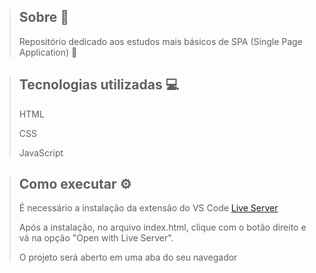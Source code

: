 > ## Sobre 📖
>
> Repositório dedicado aos estudos mais básicos de SPA (Single Page Application) 🚀

> ## Tecnologias utilizadas 💻
>
> HTML
>
> CSS
> 
> JavaScript

> ## Como executar ⚙️
> É necessário a instalação da extensão do VS Code [Live Server](https://marketplace.visualstudio.com/items?itemName=ritwickdey.LiveServer)
>
> Após a instalação, no arquivo index.html, clique com o botão direito e vá na opção "Open with Live Server".
>
> O projeto será aberto em uma aba do seu navegador
